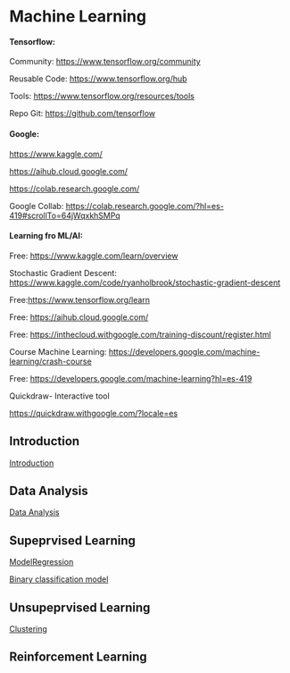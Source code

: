 # Machine Learning 

#### Tensorflow:

Community: https://www.tensorflow.org/community

Reusable Code: https://www.tensorflow.org/hub

Tools: https://www.tensorflow.org/resources/tools

Repo Git: https://github.com/tensorflow

#### Google:

https://www.kaggle.com/

https://aihub.cloud.google.com/

https://colab.research.google.com/

Google Collab: https://colab.research.google.com/?hl=es-419#scrollTo=64jWqxkhSMPq

#### Learning fro ML/AI:

Free: https://www.kaggle.com/learn/overview

Stochastic Gradient Descent: https://www.kaggle.com/code/ryanholbrook/stochastic-gradient-descent

Free:https://www.tensorflow.org/learn

Free: https://aihub.cloud.google.com/

Free: https://inthecloud.withgoogle.com/training-discount/register.html

Course  Machine Learning: https://developers.google.com/machine-learning/crash-course

Free: https://developers.google.com/machine-learning?hl=es-419

Quickdraw- Interactive  tool

https://quickdraw.withgoogle.com/?locale=es

## Introduction

[Introduction](./intro/intro.ipynb)

## Data Analysis
[Data Analysis](./data-analysis/data-analysis.ipynb)

## Supeprvised Learning
[ModelRegression](./examples/modelregression/ModelRegresion.ipynb)

[Binary classification model](./examples/clasification/ModelClasificationCancer.ipynb)

## Unsupeprvised Learning
[Clustering](./examples/clustering/clustering.ipynb)

## Reinforcement Learning


